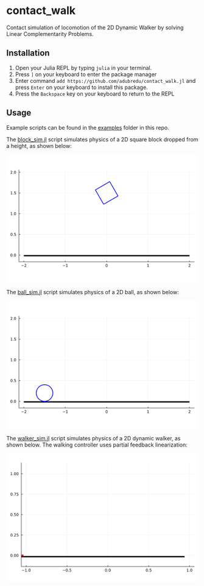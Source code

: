 # contact_walk

Contact simulation of locomotion of the 2D Dynamic Walker by solving Linear Complementarity Problems. 

## Installation
1. Open your Julia REPL by typing  `julia` in your terminal.
2. Press `]` on your keyboard to enter the package manager
3. Enter command `add https://github.com/adubredu/contact_walk.jl` and press 
`Enter` on your keyboard to install this package.
4. Press the `Backspace` key on your keyboard to return to the REPL

## Usage
Example scripts can be found in the [examples](examples) folder in this repo.

The [block_sim.jl](examples/block_sim.jl) script simulates physics of a 2D square block dropped from a height, as shown below:  

![](media/block_sim.gif)


The [ball_sim.jl](examples/ball_sim.jl) script simulates physics of a 2D ball, as shown below:  

![](media/ball_sim.gif)

The [walker_sim.jl](examples/walker_sim.jl) script simulates physics of a 2D dynamic walker, as shown below. The walking controller uses partial feedback linearization:  

![](media/walker_sim_ctrl.gif)